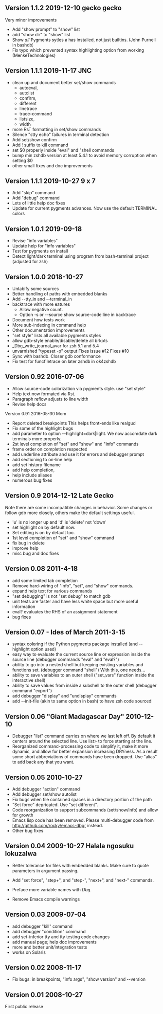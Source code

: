 Version 1.1.2 2019-12-10 gecko gecko
------------------------------------

Very minor improvements

- Add "show prompt" to "show" list
- add "show dir"  to "show" list
- Show *all* Pygments sytles a has installed, not just builtins. (John Purnell in bashdb)
- Fix typo which prevented syntax highlighting option from working (MenkeTechnologies)

Version 1.1.1 2019-11-17 JNC
----------------------------

- clean up and document better set/show commands
	- autoeval,
	- autolist
	- confirm,
    - different
	- linetrace
	- trace-command
	- listsize,
	- width
- more RsT formatting in set/show commands
- Silence "stty echo" failures in terminal detection
- Add set/show confirm
- Add ! suffix to kill command
- set $0 properly inside "eval" and "shell commands
- bump min zshdb version at least 5.4.1 to avoid memory corruption when setting $0
- other small fixes and doc improvements


Version 1.1.1 2019-10-27 9 x 7
-------------------------------

- Add "skip" command
- Add "debug" command
- Lots of little help doc fixes
- Update for current pygments advances. Now use the default TERMINAL colors

Version 1.0.1 2019-09-18
-------------------------

- Revise "info variables"
- Update help for "info variables"
- Test for pygments on install
- Detect light/dark terminal using program from bash-terminal project (adjusted for zsh)


Version 1.0.0 2018-10-27
------------------------

- Untabify some sources
- Better handling of paths with embedded blanks
- Add --tty_in and --terminal_in
- backtrace with more eatures
     * Allow negative count.
     * Option -s or --source show source-code line in backtrace
- Document how tests work
- More sub-indexing in command help
- Other documentation improvements
- "set style" lists all available pygments styles
- allow gdb-style enable/disable/delete all brkpts
- _Dbg_write_journal_avar for zsh 5.1 and 5.4
- unvarnished "typeset -p" output Fixes issue #12 Fixes #10
- Sync with bashdb. Closer gdb conformance
- Fix test for funcfiletrace on later zshdb in ok4zshdb

Version 0.92 2016-07-06
------------------------

- Allow source-code colorization via pygments style.
  use "set style"
- Help text now formated via Rst.
- Paragraph reflow adjusts to line width
- Revise help docs

Version 0.91
2016-05-30 Mom

- Report deleted breakpoints This helps front-ends like realgud
- Fix some of the highlight bugs
- add parameter to option --highlight=dark|light. We now accomdate dark terminals more properly.
- 2st level completion of "set" and "show" and "info" commands
- frame order on completion respected
- add underline attribute and use it for errors and debugger prompt
- add sectioning to on-line help
- add set history filename
- add help completion,
- help include aliases
- numerous bug fixes

Version 0.9 2014-12-12 Late Gecko
---------------------------------

Note there are some incompatible changes in behavior. Some changes or
follow gdb more closely, others make the default settings useful.

- 'u' is no longer up and 'd' is 'delete' not 'down'
- set highlight on by default now.
- Set editing is on by default too.
- 1st level completion of "set" and "show" command
- fix bug in delete
- improve help
- misc bug and doc fixes

Version 0.08 2011-4-18
----------------------

- add some limited tab completion
- Remove hard-wiring of "info", "set", and "show" commands.
- expand help text for various commands
- "set debugging" is not "set debug" to match gdb
- unit tests are faster and have less white space but more useful information
- eval? evaluates the RHS of an assignment statement
- bug fixes

Version 0.07 - Ides of March 2011-3-15
--------------------------------------

- syntax coloring if the Python pygments package installed (and
  --highlight option used)
- easy way to evaluate the current source line or expression inside
  the source line (debugger commands "eval" and "eval?")
- ability to go into a nested shell but keeping existing variables and
  functions set. (debugger command "shell") With this, one needs...
- ability to save variables to an outer shell ("set_vars" function
  inside the interactive shell)
- ability to save values from inside a subshell to the outer shell
  (debugger command "export")
- add debugger "display" and "undisplay" commands
- add --init-file (akin to same option in bash) to have zsh code
  sourced

Version 0.06 "Giant Madagascar Day" 2010-12-10
----------------------------------------------

- Debugger "list" command carries on where we last left off. By default
  it centers around the selected line. Use list> to force starting at the line.
- Reorganized command-processing code to simplify it, make it more dynamic,
  and allow for better expansion increasing DRYness. As a result
  some short abbreviations of commands have been dropped. Use "alias"
  to add back any that you want.

Version 0.05 2010-10-27
-----------------------

- Add debugger "action" command
- Add debugger set/show autolist
- Fix bugs when file contained spaces in a directory portion of the path
- "Set force" depricated. Use "set different".
- Code reorganization to support subcommands (set/show/info) and allow
  for growth
- Emacs lisp code has been removed. Please multi-debugger code from
  http://github.com/rocky/emacs-dbgr instead.
- Other bug fixes

Version 0.04 2009-10-27 Halala ngosuku lokuzalwa
------------------------------------------------

- Better tolerance for files with embedded blanks. Make sure to quote
  parameters in argument passing.

- Add "set force", "step+", and "step-", "next+", and "next-" commands.

- Preface more variable names with _Dbg_.

- Remove Emacs compile warnings

Version 0.03 2009-07-04
------------------------

- add debugger "kill" command
- add debugger "condition" command
- add set-inferior tty and tty testing code changes
- add manual page; help doc improvements
- more and better unit/integration tests
- works on Solaris

Version 0.02 2008-11-17
-----------------------

- Fix bugs: in breakpoints, "info args", "show version" and --version

Version 0.01 2008-10-27
-----------------------

First public release
